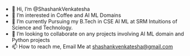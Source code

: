- 👋 Hi, I’m @ShashankVenkatesha
- 👀 I’m interested in Coffee and AI ML Domains 
- 🌱 I’m currently Pursuing my B.Tech in CSE AI ML at SRM Intuitions of Science and Technology.
- 💞️ I’m looking to collaborate on any projects involving AI ML domain and Python projects
- 📫 How to reach me, Email Me at shashankvenkatesha@gmail.com


